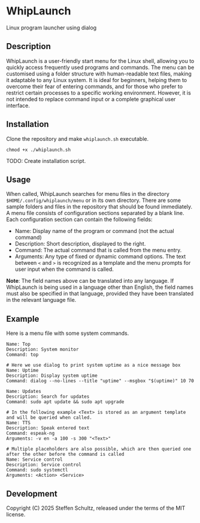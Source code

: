 # WhipLaunch
Linux program launcher using dialog

## Description

WhipLaunch is a user-friendly start menu for the Linux shell, allowing you to quickly access frequently used programs and commands. The menu can be customised using a folder structure with human-readable text files, making it adaptable to any Linux system. It is ideal for beginners, helping them to overcome their fear of entering commands, and for those who prefer to restrict certain processes to a specific working environment. However, it is not intended to replace command input or a complete graphical user interface.

## Installation

Clone the repository and make `whiplaunch.sh` executable. 

```
chmod +x ./whiplaunch.sh
```

TODO: Create installation script.

## Usage

When called, WhipLaunch searches for menu files in the directory `$HOME/.config/whiplaunch/menu` or in its own directory. There are some sample folders and files in the repository that should be found immediately. A menu file consists of configuration sections separated by a blank line. Each configuration section can contain the following fields: 

* Name: Display name of the program or command (not the actual command)
* Description: Short description, displayed to the right.
* Command: The actual command that is called  from the menu entry.
* Arguments: Any type of fixed or dynamic command options. The text between `<` and `>` is recognized as a template and the menu prompts for user input when the command is called.

**Note**: The field names above can be translated into any language. If WhipLaunch is being used in a language other than English, the field names must also be specified in that language, provided they have been translated in the relevant language file. 

## Example

Here is a menu file with some system commands.

```
Name: Top
Description: System monitor
Command: top

# Here we use dialog to print system uptime as a nice message box
Name: Uptime
Description: Display system uptime
Command: dialog --no-lines --title "uptime" --msgbox "$(uptime)" 10 70

Name: Updates
Description: Search for updates
Command: sudo apt update && sudo apt upgrade

# In the following example <Text> is stored as an argument template and will be queried when called.
Name: TTS
Description: Speak entered text
Command: espeak-ng
Arguments: -v en -a 100 -s 300 "<Text>"

# Multiple placeholders are also possible, which are then queried one after the other before the command is called
Name: Service control
Description: Service control
Command: sudo systemctl
Arguments: <Action> <Service>
```

## Development

Copyright (C) 2025 Steffen Schultz, released under the terms of the MIT license. 
